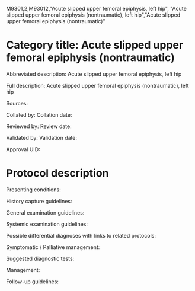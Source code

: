M9301,2,M93012,"Acute slipped upper femoral epiphysis, left hip", "Acute slipped upper femoral epiphysis (nontraumatic), left hip","Acute slipped upper femoral epiphysis (nontraumatic)"
# Category title: Acute slipped upper femoral epiphysis (nontraumatic)

Abbreviated description: Acute slipped upper femoral epiphysis, left hip

Full description: Acute slipped upper femoral epiphysis (nontraumatic), left hip

Sources:

Collated by:
Collation date:

Reviewed by:
Review date:

Validated by:
Validation date:

Approval UID:

# Protocol description

Presenting conditions:

History capture guidelines:

General examination guidelines:

Systemic examination guidelines:

Possible differential diagnoses with links to related protocols:

Symptomatic / Palliative management:

Suggested diagnostic tests:

Management:

Follow-up guidelines:
